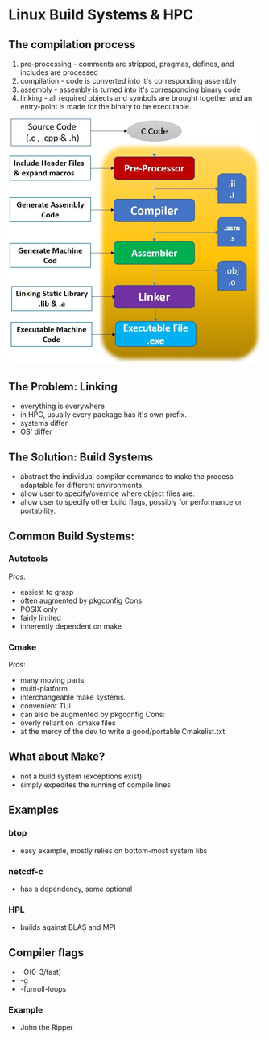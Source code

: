 # Linux Build Systems & HPC
## The compilation process
1. pre-processing - comments are stripped, pragmas, defines, and includes are processed
2. compilation - code is converted into it's corresponding assembly
3. assembly - assembly is turned into it's corresponding binary code
4. linking - all required objects and symbols are brought together and an entry-point is made for the binary to be executable.

![compilation](compilation.png)
## The Problem: Linking
- everything is everywhere
- in HPC, usually every package has it's own prefix.
- systems differ
- OS' differ
## The Solution: Build Systems
- abstract the individual compiler commands to make the process adaptable for different environments.
- allow user to specify/override where object files are.
- allow user to specify other build flags, possibly for performance or portability.
## Common Build Systems:
### Autotools
Pros:
- easiest to grasp
- often augmented by pkgconfig
Cons:
- POSIX only
- fairly limited
- inherently dependent on make
### Cmake
Pros:
- many moving parts
- multi-platform
- interchangeable make systems.
- convenient TUI
- can also be augmented by pkgconfig
Cons:
- overly reliant on .cmake files
- at the mercy of the dev to write a good/portable Cmakelist.txt
## What about Make?
- not a build system (exceptions exist)
- simply expedites the running of compile lines
## Examples
### btop
- easy example, mostly relies on bottom-most system libs
### netcdf-c
- has a dependency, some optional
### HPL
- builds against BLAS and MPI
## Compiler flags
- -O(0-3/fast)
- -g
- -funroll-loops
### Example
- John the Ripper